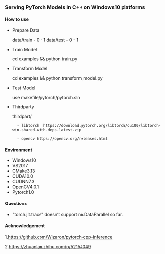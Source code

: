 ### Serving PyTorch Models in C++ on Windows10 platforms

#### How to use

- Prepare Data

	data/train
		- 0
		- 1
	data/test
		- 0
		- 1

- Train Model

	cd examples && python train.py
	
- Transform Model

	cd examples && python transform_model.py

- Test Model

	use makefile/pytorch/pytorch.sln

- Thirdparty

	thirdpart/
	
		- libtorch  https://download.pytorch.org/libtorch/cu100/libtorch-win-shared-with-deps-latest.zip

		- opencv https://opencv.org/releases.html

#### Environment

- Windows10
- VS2017
- CMake3.13
- CUDA10.0
- CUDNN7.3
- OpenCV4.0.1
- Pytorch1.0

#### Questions

- "torch.jit.trace" doesn’t support nn.DataParallel so far.

	
#### Acknowledgement

1.https://github.com/Wizaron/pytorch-cpp-inference

2.https://zhuanlan.zhihu.com/p/52154049
